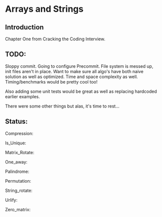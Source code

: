 # Arrays and Strings

## Introduction

Chapter One from Cracking the Coding Interview.

## TODO:

Sloppy commit. Going to configure Precommit.
File system is messed up, init files aren't in place. Want to make sure all algo's have both naive solution as well as optimized. Time and space complexity as well. Timing/benchmarks would be pretty cool too!

Also adding some unit tests would be great as well as replacing hardcoded earlier examples.

There were some other things but alas, it's time to rest...

## Status:

Compression:

Is_Unique:

Matrix_Rotate:

One_away:

Palindrome:

Permutation:

String_rotate:

Urlify:

Zero_matrix: